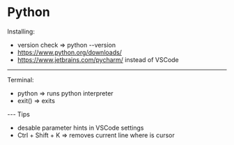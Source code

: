 # Python

Installing:
- version check => python --version
- https://www.python.org/downloads/
- https://www.jetbrains.com/pycharm/ instead of VSCode

---
Terminal:
- python => runs python interpreter
- exit() => exits

--- Tips
-  desable parameter hints in VSCode settings 
- Ctrl + Shift + K => removes current line where is cursor
